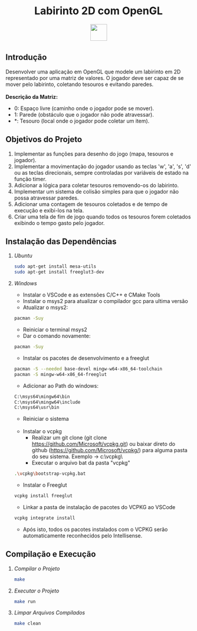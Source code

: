 <div align="center"  >
  <h1 align="center" >
    Labirinto 2D com OpenGL
    <br />
  </h1>
   <img src="https://skillicons.dev/icons?i=cpp" alt="">&nbsp;
   <img src="https://i.ytimg.com/vi/W3gAzLwfIP0/hq720.jpg?sqp=-oaymwEXCK4FEIIDSFryq4qpAwkIARUAAIhCGAE=&rs=AOn4CLD6WXnjAMyPiDxecgFfF0c6fNdkmw" height="45" alt="">&nbsp;
   <img src="https://skillicons.dev/icons?i=vscode" alt="">
</div>

## Introdução
Desenvolver uma aplicação em OpenGL que modele um labirinto em 2D representado por uma matriz de valores. O jogador deve ser capaz de se mover pelo labirinto, coletando tesouros e evitando paredes. <br><br>
<b>Descrição da Matriz:</b><br>
<ul>
  <li> 0: Espaço livre (caminho onde o jogador pode se mover).</li>
  <li> 1: Parede (obstáculo que o jogador não pode atravessar).</li>
  <li> *: Tesouro (local onde o jogador pode coletar um item).</li>
</ul>

## Objetivos do Projeto
<ol>
  <li>Implementar as funções para desenho do jogo (mapa, tesouros e jogador).</li>
  <li>Implementar a movimentação do jogador usando as teclas &#39;w&#39;, &#39;a&#39;, &#39;s&#39;, &#39;d&#39; ou as teclas direcionais, sempre controladas por variáveis de estado na função timer.</li>
  <li>Adicionar a lógica para coletar tesouros removendo-os do labirinto.</li>
  <li>Implementar um sistema de colisão simples para que o jogador não possa atravessar paredes.</li>
  <li>Adicionar uma contagem de tesouros coletados e de tempo de execução e exibi-los na tela.</li>
  <li>Criar uma tela de fim de jogo quando todos os tesouros forem coletados exibindo o tempo gasto pelo jogador.</li>
</ol>

## Instalação das Dependências
1. *Ubuntu*

    ```sh
    sudo apt-get install mesa-utils
    sudo apt-get install freeglut3-dev
    ```
2. *Windows*
    - Instalar o VSCode e as extensôes C/C++ e CMake Tools 
    - Instalar o msys2 para atualizar o compilador gcc para ultima versão
    - Atualizar o msys2:
    ```sh
    pacman -Suy
    ```
    - Reiniciar o terminal msys2
    - Dar o comando novamente:
    ```sh
    pacman -Suy
    ```
    - Instalar os pacotes de desenvolvimento e a freeglut
    ```sh
    pacman -S --needed base-devel mingw-w64-x86_64-toolchain
    pacman -S mingw-w64-x86_64-freeglut
    ```
    - Adicionar ao Path do windows:
     ```sh
    C:\msys64\mingw64\bin
    C:\msys64\mingw64\include
    C:\msys64\usr\bin
    ```
    - Reiniciar o sistema
      <br> <br>
    - Instalar o vcpkg
	  - Realizar um git clone (git clone https://github.com/Microsoft/vcpkg.git) ou baixar direto do github (https://github.com/Microsoft/vcpkg/) para alguma pasta do seu sistema. Exemplo -> c:\vcpkg\
	  - Executar o arquivo bat da pasta "vcpkg"
     ```sh
    .\vcpkg\bootstrap-vcpkg.bat
    ```
	  - Instalar o Freeglut
    ```sh
    vcpkg install freeglut
    ```
	  - Linkar a pasta de instalação de pacotes do VCPKG ao VSCode
     ```sh
    vcpkg integrate install
    ```
	  - Após isto, todos os pacotes instalados com o VCPKG serão automaticamente reconhecidos pelo Intellisense.
  
## Compilação e Execução
1. *Compilar o Projeto*
    ```sh
    make
    ```
2. *Executar o Projeto*
    ```sh
    make run
    ```
3. *Limpar Arquivos Compilados*
    ```sh
    make clean
    ```
     
